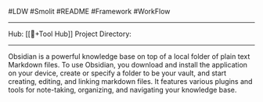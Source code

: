 #LDW #Smolit #README #Framework #WorkFlow 
________________________________________________________________________
Hub: [[🎯+Tool Hub]]
Project Directory:
________________________________________________________________________

Obsidian is a powerful knowledge base on top of a local folder of plain text Markdown files. To use Obsidian, you download and install the application on your device, create or specify a folder to be your vault, and start creating, editing, and linking markdown files. It features various plugins and tools for note-taking, organizing, and navigating your knowledge base.